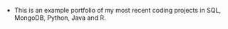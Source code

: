 - This is an example portfolio of my most recent coding projects in SQL, MongoDB, Python, Java and R.
